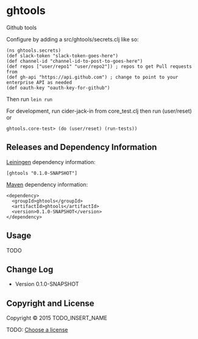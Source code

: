 # ghtools

Github tools

Configure by adding a src/ghtools/secrets.clj like so:

```
(ns ghtools.secrets)
(def slack-token "slack-token-goes-here")
(def channel-id "channel-id-to-post-to-goes-here")
(def repos ["user/repo1" "user/repo2"]) ; repos to get Pull requests from
(def gh-api "https://api.github.com") ; change to point to your enterprise API as needed
(def oauth-key "oauth-key-for-github")
```

Then run `lein run`

For development, run cider-jack-in from core_test.clj
then run (user/reset)
or
```
ghtools.core-test> (do (user/reset) (run-tests))
```

## Releases and Dependency Information


[Leiningen] dependency information:

    [ghtools "0.1.0-SNAPSHOT"]

[Maven] dependency information:

    <dependency>
      <groupId>ghtools</groupId>
      <artifactId>ghtools</artifactId>
      <version>0.1.0-SNAPSHOT</version>
    </dependency>

[Leiningen]: http://leiningen.org/
[Maven]: http://maven.apache.org/

## Usage

TODO



## Change Log

* Version 0.1.0-SNAPSHOT



## Copyright and License

Copyright © 2015 TODO_INSERT_NAME

TODO: [Choose a license](http://choosealicense.com/)
